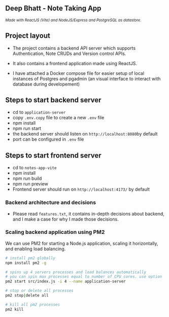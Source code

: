 ## Deep Bhatt - Note Taking App

<i><small>Made with ReactJS (Vite) and NodeJS/Express and PostgreSQL as datastore.</small></i>

## Project layout

- The project contains a backend API server which supports Authentication, Note CRUDs and Version control APIs.

- It also contains a frontend application made using ReactJS.

- I have attached a Docker compose file for easier setup of local instances of Postgres and pgadmin (an visual interface to interact with database during developement)

## Steps to start backend server

- cd to `application-server`
- copy `.env.copy` file to create a new `.env` file
- npm install
- npm run start
- the backend server should listen on `http://localhost:8080`by default
- port can be configured in `.env` file

## Steps to start frontend server

- cd to `notes-app-vite`
- npm install
- npm run build
- npm run preview
- Frontend server should run on `http://localhost:4173/` by default

### Backend architecture and decisions

- Please read `features.txt`, it contains in-depth decisions about backend, and I make a case for why I made those decisions.

### Scaling backend application using PM2

We can use PM2 for starting a Node.js application, scaling it horizontally, and enabling load balancing.

```bash
# install pm2 globally
npm install pm2 -g

# spins up 4 servers processes and load balances automatically
# you can spin max processes equal to number of CPU cores. use option '-i max'
pm2 start src/index.js -i 4 --name application-server

# stop or delete all processes
pm2 stop|delete all

# kill all pm2 processes
pm2 kill
```
